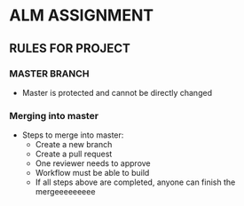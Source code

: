 # ALM ASSIGNMENT

## RULES FOR PROJECT
### MASTER BRANCH
- Master is protected and cannot be directly changed

### Merging into master
- Steps to merge into master:
  - Create a new branch 
  - Create a pull request 
  - One reviewer needs to approve 
  - Workflow must be able to build
  - If all steps above are completed, anyone can finish the mergeeeeeeeee

